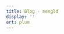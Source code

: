 ```yaml
---
title: Blog - mengld
display: ''
art: plum
---
```


<SubNav />

<ListPosts only-date type="blog" />
